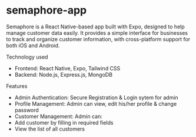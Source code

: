 # semaphore-app
Semaphore is a React Native-based app built with Expo, designed to help manage customer data easily. It provides a simple interface for businesses to track and organize customer information, with cross-platform support for both iOS and Android.

Technology used
- Frontend: React Native, Expo, Tailwind CSS
- Backend: Node.js, Express.js, MongoDB

Features
- Admin Authentication: Secure Registration & Login sytem for admin
- Profile Management: Admin can view, edit his/her profile & change password
- Customer Management: Admin can:
- Add customer by filling in required fields
- View the list of all customers
